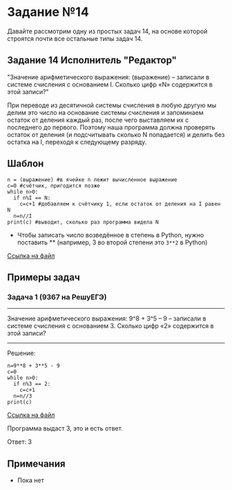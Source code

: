 # Задание №14
Давайте рассмотрим одну из простых задач 14, на основе которой строятся почти все остальные типы задач 14.

## Задание 14 Исполнитель "Редактор"
"Значение арифметического выражения: (выражение) – записали в системе счисления с основанием I. Сколько цифр «N» содержится в этой записи?"

При переводе из десятичной системы счисления в любую другую мы делим это число на основание системы счисления и запоминаем остаток от деления каждый раз, после чего выставляем их с последнего до первого. Поэтому наша программа должна проверять остаток от деления (и подсчитывать сколько N попадается) и делить без остатка на I, переходя к следующему разряду.

## Шаблон
```
n = (выражение) #в ячейке n лежит вычисленное выражение
c=0 #счётчик, пригодится позже
while n>0:
  if n%I == N:
    c=c+1 #добавляем к счётчику 1, если остаток от деления на I равен N
  n=n//I
print(c) #выводит, сколько раз программа видела N
```

- Чтобы записать число возведённое в степень в Python, нужно поставить ** (например, 3 во второй степени это ```3**2``` в Python)

[Ссылка на файл](https://github.com/fagirton/Inf_EGE_templates/blob/8e9c5b22b6dd436d0a2f89499ba2432039202e38/templates/ex14-template.py)


## Примеры задач
### Задача 1 (9367 на РешуЕГЭ)
***
Значение арифметического выражения: 9^8 + 3^5 – 9 – записали в системе счисления с основанием 3. Сколько цифр «2» содержится в этой записи?
***

Решение:
```
n=9**8 + 3**5 - 9
c=0
while n>0:
  if n%3 == 2:
    c=c+1
  n=n//3
print(c)
```
[Ссылка на файл](https://github.com/fagirton/Inf_EGE_templates/blob/8e9c5b22b6dd436d0a2f89499ba2432039202e38/examples/ex12-example.py)

Программа выдаст 3, это и есть ответ.

Ответ: 3


## Примечания
- Пока нет
